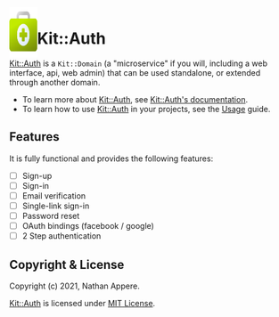 <!--pp {} -->
<img align="left" width="50" height="90" src="https://raw.githubusercontent.com/rubykit/kit/main/domains/kit-auth/docs/assets/images/kit-auth.logo.svg">
<!-- pp-->

[Kit::Auth]: https://github.com/rubykit/kit/tree/main/libraries/kit-auth

# Kit::Auth

[Kit::Auth] is a `Kit::Domain` (a "microservice" if you will, including a web interface, api, web admin) that can be used standalone, or extended through another domain.

- To learn more about [Kit::Auth], see [Kit::Auth's documentation](https://docs.rubykit.org/kit-auth/edge).
- To learn how to use [Kit::Auth] in your projects, see the [Usage](docs/guides/usage.md) guide.

## Features

It is fully functional and provides the following features:
- [ ] Sign-up
- [ ] Sign-in
- [ ] Email verification
- [ ] Single-link sign-in
- [ ] Password reset
- [ ] OAuth bindings (facebook / google)
- [ ] 2 Step authentication

## Copyright & License

Copyright (c) 2021, Nathan Appere.

[Kit::Auth] is licensed under [MIT License](MIT_LICENSE.md).
